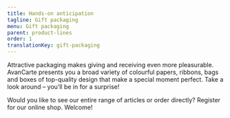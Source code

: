 ```yaml
---
title: Hands-on anticipation
tagline: Gift packaging
menu: Gift packaging
parent: product-lines
order: 1
translationKey: gift-packaging
---
```

Attractive packaging makes giving and receiving even more pleasurable. AvanCarte presents you a broad variety of colourful papers, ribbons, bags and boxes of top-quality design that make a special moment perfect. Take a look around – you’ll be in for a surprise!

Would you like to see our entire range of articles or order directly? Register for our online shop. Welcome!

